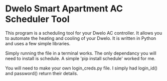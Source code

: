 # Dwelo Smart Apartment AC Scheduler Tool

This program is a scheduling tool for your Dwelo AC controller. It allows you to automate the heating and cooling of your Dwelo. It is written in Python and uses a few simple libraries. 

Simply running the file in a terminal works. The only dependancy you will need to install is schedule. A simple 'pip install schedule' worked for me.

You will need to make your own login_creds.py file. I simply had login_id() and password() return their details. 
